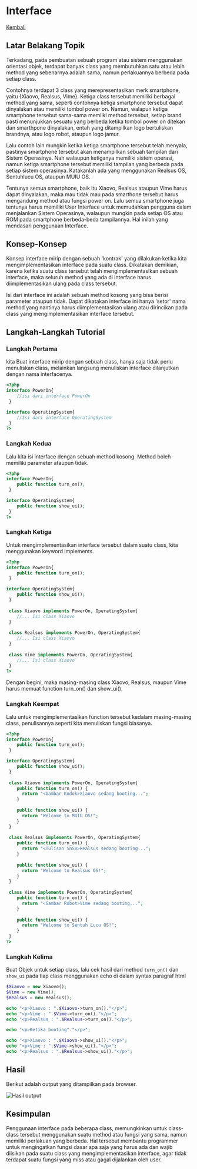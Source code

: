 # Interface

[Kembali](readme.md)

## Latar Belakang Topik

Terkadang, pada pembuatan sebuah program atau sistem menggunakan orientasi objek, terdapat banyak class yang membutuhkan satu atau lebih method yang sebenarnya adalah sama, namun perlakuannya berbeda pada setiap class.

Contohnya terdapat 3 class yang merepresentasikan merk smartphone, yaitu {Xiaovo, Realsus, Vime}. Ketiga class tersebut memiliki berbagai method yang sama, seperti contohnya ketiga smartphone tersebut dapat dinyalakan atau memiliki tombol power on. Namun, walapun ketiga smartphone tersebut sama-sama memilki method tersebut, setiap brand pasti menunjukkan sesuatu yang berbeda ketika tombol power on ditekan dan smarthpone dinyalakan, entah yang ditampilkan logo bertuliskan brandnya, atau logo robot, ataupun logo jamur.

Lalu contoh lain mungkin ketika ketiga smartphone tersebut telah menyala, pastinya smartphone tersebut akan menampilkan sebuah tampilan dari Sistem Operasinya. Nah walaupun ketiganya memiliki sistem operasi, namun ketiga smartphone tersebut memiliki tampilan yang berbeda pada setiap sistem operasinya. Katakanlah ada yang menggunakan Realsus OS, Sentuhlucu OS, ataupun MUIU OS.

Tentunya semua smartphone, baik itu Xiaovo, Realsus ataupun Vime harus dapat dinyalakan, maka mau tidak mau pada smarthone tersebut harus mengandung method atau fungsi power on. Lalu semua smartphone juga tentunya harus memiliki User Interface untuk memudahkan pengguna dalam menjalankan Sistem Operasinya, walaupun mungkin pada setiap OS atau ROM pada smartphone berbeda-beda tampilannya. Hal inilah yang mendasari penggunaan Interface.

## Konsep-Konsep

Konsep interface mirip dengan sebuah 'kontrak' yang dilakukan ketika kita mengimplementasikan interface pada suatu class. Dikatakan demikian, karena ketika suatu class tersebut telah mengimplementasikan sebuah interface, maka seluruh method yang ada di interface harus diimplementasikan ulang pada class tersebut.

Isi dari interface ini adalah sebuah method kosong yang bisa berisi parameter ataupun tidak. Dapat dikatakan interface ini hanya 'setor' nama method yang nantinya harus diimplementasikan ulang atau dirincikan pada class yang mengimplementasikan interface tersebut.

## Langkah-Langkah Tutorial

### Langkah Pertama
kita Buat interface mirip dengan sebuah class, hanya saja tidak perlu menuliskan class, melainkan langsung menuliskan interface dilanjutkan dengan nama interfacenya.
```php
<?php
interface PowerOn{
	//isi dari interface PowerOn
 }

interface OperatingSystem{
	//Isi dari interface OperatingSystem
 }
?>
```

### Langkah Kedua
Lalu kita isi interface dengan sebuah method kosong. Method boleh memiliki parameter ataupun tidak.
```php
<?php
interface PowerOn{
	public function turn_on();
 }

interface OperatingSystem{
	public function show_ui();
 }
?>
```

### Langkah Ketiga
Untuk mengimplementasikan interface tersebut dalam suatu class, kita menggunakan keyword implements.
```php
<?php
interface PowerOn{
	public function turn_on();
 }

interface OperatingSystem{
	public function show_ui();
 }
   
 class Xiaovo implements PowerOn, OperatingSystem{
	//... Isi class Xiaovo
 }
   
 class Realsus implements PowerOn, OperatingSystem{
	//... Isi class Xiaovo
 }
 
 class Vime implements PowerOn, OperatingSystem{
	//... Isi class Xiaovo
 }
?>
```
Dengan begini, maka masing-masing class Xiaovo, Realsus, maupun Vime harus memuat function turn_on() dan show_ui().

### Langkah Keempat
Lalu untuk mengimplementasikan function tersebut kedalam masing-masing class, penulisannya seperti kita menuliskan fungsi biasanya.
```php
<?php
interface PowerOn{
	public function turn_on();
 }

interface OperatingSystem{
	public function show_ui();
 }
   
 class Xiaovo implements PowerOn, OperatingSystem{
	public function turn_on() {
	  return "<Gambar Kodok>Xiaovo sedang booting...";
	}
 
	public function show_ui() {
	  return "Welcome to MUIU OS!";
	}
 }
   
 class Realsus implements PowerOn, OperatingSystem{
	public function turn_on() {
	  return "<Tulisan SnSV>Realsus sedang booting...";
	}
 
	public function show_ui() {
	  return "Welcome to Realsus OS!";
	}
 }
 
 class Vime implements PowerOn, OperatingSystem{
	public function turn_on() {
	  return "<Gambar Robot>Vime sedang booting...";
	}
	
	public function show_ui() {
	  return "Welcome to Sentuh Lucu OS!";
	}
 }
?>
```
### Langkah Kelima
Buat Objek untuk setiap class, lalu cek hasil dari method `turn_on()` dan `show_ui` pada tiap class menggunakan echo di dalam syntax paragraf html
```php
$Xiaovo = new Xiaovo();
$Vime = new Vime();
$Realsus = new Realsus();

echo "<p>Xiaovo : ".$Xiaovo->turn_on()."</p>";
echo "<p>Vime : ".$Vime->turn_on()."</p>";
echo "<p>Realsus : ".$Realsus->turn_on()."</p>";

echo "<p>Ketika booting"."</p>";

echo "<p>Xiaovo : ".$Xiaovo->show_ui()."</p>";
echo "<p>Vime : ".$Vime->show_ui()."</p>";
echo "<p>Realsus : ".$Realsus->show_ui()."</p>";
``` 
## Hasil

Berikut adalah output yang ditampilkan pada browser.

![Hasil output](https://cdn.discordapp.com/attachments/804405775988555776/844820831875235910/unknown.png)

## Kesimpulan
Penggunaan interface pada beberapa class, memungkinkan untuk class-class tersebut menggunakan suatu method atau fungsi yang sama, namun memiliki perlakuan yang berbeda. Hal tersebut membantu programmer untuk mengingatkan fungsi dasar apa saja yang harus ada dan wajib diisikan pada suatu class yang mengimplementasikan interface, agar tidak terdapat suatu fungsi yang miss atau gagal dijalankan oleh user.